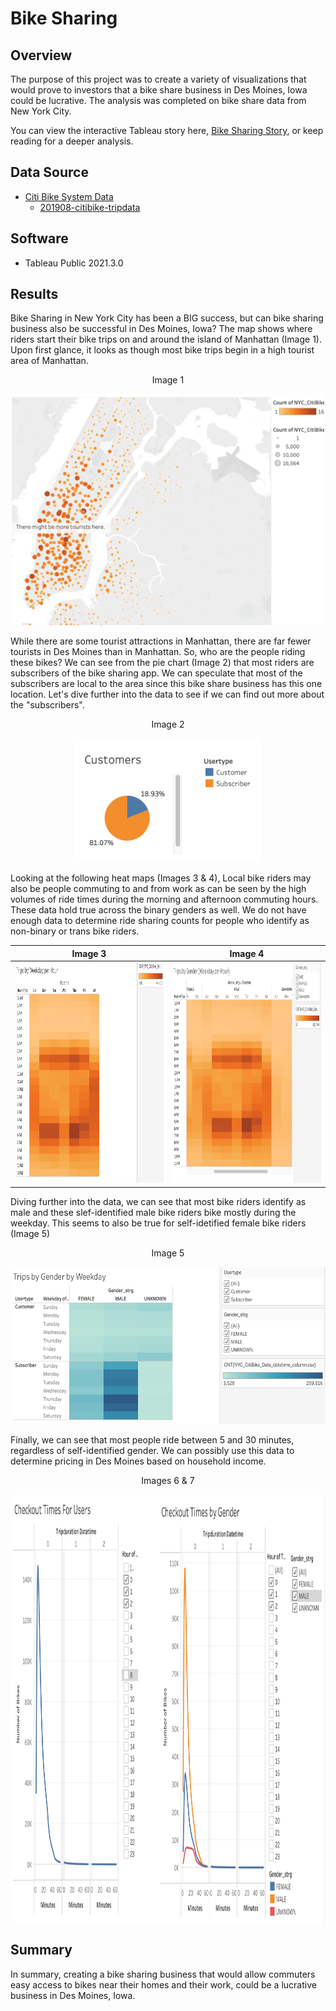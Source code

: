 # Bike Sharing

## Overview
The purpose of this project was to create a variety of visualizations that would prove to investors that a bike share business in Des Moines, Iowa could be lucrative. The analysis was completed on bike share data from New York City. 

You can view the interactive Tableau story here, [Bike Sharing Story](https://public.tableau.com/app/profile/jiselle8417/viz/Bike_Sharing_Story/InvestinginBikeSharing), or keep reading for a deeper analysis.

## Data Source
- [Citi Bike System Data](https://ride.citibikenyc.com/system-data)
  - [201908-citibike-tripdata](https://s3.amazonaws.com/tripdata/201908-citibike-tripdata.csv.zip)

## Software
- Tableau Public 2021.3.0

## Results
Bike Sharing in New York City has been a BIG success, but can bike sharing business also be successful in Des Moines, Iowa? The map shows where riders start their bike trips on and around the island of Manhattan (Image 1). Upon first glance, it looks as though most bike trips begin in a high tourist area of Manhattan. 

<p align="center">Image 1</p>

<p align="center"><img class="centerImage" src="https://github.com/jisellejones/bike_sharing/blob/main/Images/map.png" width="500" height="370" alt="map of Manhattan" /></p>

While there are some tourist attractions in Manhattan, there are far fewer tourists in Des Moines than in Manhattan. So, who are the people riding these bikes? We can see from the pie chart (Image 2) that most riders are subscribers of the bike sharing app. We can speculate that most of the subscribers are local to the area since this bike share business has this one location. Let's dive further into the data to see if we can find out more about the "subscribers".

<p align="center">Image 2</p>

<p align="center"><img class="centerImage" src="https://github.com/jisellejones/bike_sharing/blob/main/Images/customer_pie_chart.png" width="300" height="198" alt="map of Manhattan" /></p>

Looking at the following heat maps (Images 3 & 4), Local bike riders may also be people commuting to and from work as can be seen by the high volumes of ride times during the morning and afternoon commuting hours. These data hold true across the binary genders as well. We do not have enough data to determine ride sharing counts for people who identify as non-binary or trans bike riders. 

Image 3            |  Image 4
:-------------------------:|:-------------------------:
 <img class="centerImage" src="https://github.com/jisellejones/bike_sharing/blob/main/Images/trips_per_weekday_hour.png" width="500" height="352" alt="Heat map of weekday trips by hour"/> | <img class="centerImage" src="https://github.com/jisellejones/bike_sharing/blob/main/Images/trips_by_gender_Weekday_per%20_Hour.png" width="500" height="352" alt="Heat map of weekday trips by hour by gender" />

Diving further into the data, we can see that most bike riders identify as male and these slef-identified male bike riders bike mostly during the weekday. This seems to also be true for self-idetified female bike riders (Image 5)

<p align="center">Image 5</p>

<p align="center"><img class="centerImage" src="https://github.com/jisellejones/bike_sharing/blob/main/Images/trips_by_gen_weekday.png" width="600" height="251" alt="Heat map of trips by gender on each weekday" /></p>

Finally, we can see that most people ride between 5 and 30 minutes, regardless of self-identified gender. We can possibly use this data to determine pricing in Des Moines based on household income.

<p align="center">Images 6 & 7</p>

<p align="center"><img class="centerImage" src="https://github.com/jisellejones/bike_sharing/blob/main/Images/check_out_times_comparison.png" width="1000" height="684" alt="Two line graphs, left graph showing checkout times for all riders, right graph showing checkout times based on self-identified gender" /></p>

## Summary

In summary, creating a bike sharing business that would allow commuters easy access to bikes near their homes and their work, could be a lucrative business in Des Moines, Iowa.
